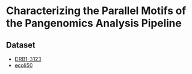 # Characterizing the Parallel Motifs of the Pangenomics Analysis Pipeline

## Dataset
- [DRB1-3123](https://drive.google.com/drive/folders/1kXf03zkLBR2kPF_bglhIjvq9gIOf-tPY?usp=drive_link)
- [ecoli50](https://drive.google.com/drive/folders/16GNCvQbUJbCYHywqjQxF3DRxb-Krf5Zu?usp=drive_link) 